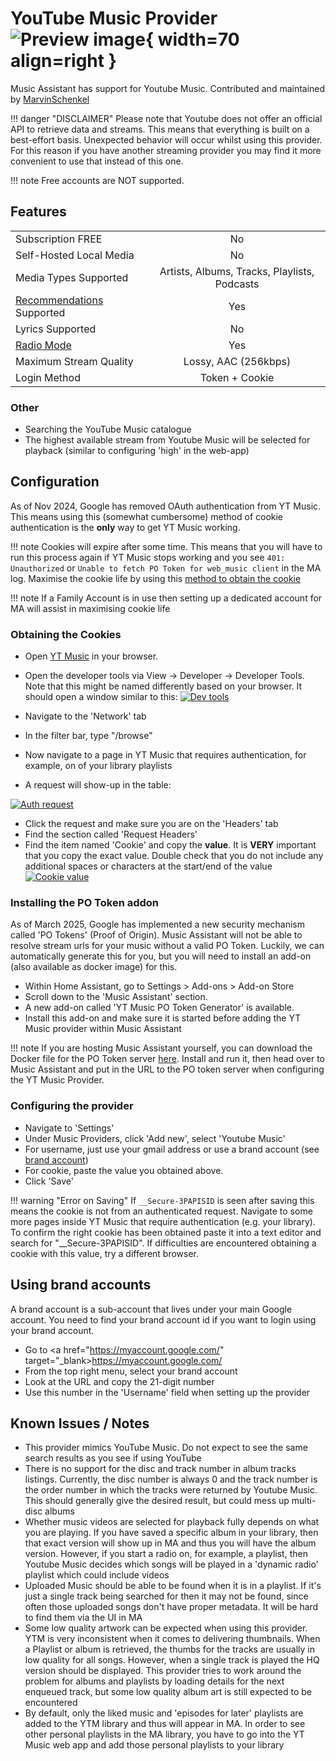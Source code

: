 # YouTube Music Provider ![Preview image](../assets/icons/ytm-icon.svg){ width=70 align=right }

Music Assistant has support for Youtube Music. Contributed and maintained by [MarvinSchenkel](https://github.com/MarvinSchenkel)

!!! danger "DISCLAIMER"
    Please note that Youtube does not offer an official API to retrieve data and streams. This means that everything is built on a best-effort basis. Unexpected behavior will occur whilst using this provider. For this reason if you have another streaming provider you may find it more convenient to use that instead of this one.

!!! note
    Free accounts are NOT supported.

## Features

|           |                     |
|:-----------------------|:---------------------:|
| Subscription FREE | No |
| Self-Hosted Local Media | No |
| Media Types Supported | Artists, Albums, Tracks, Playlists, Podcasts |
| [Recommendations](../ui.md#view-home) Supported | Yes |
| Lyrics Supported | No |
| [Radio Mode](../ui.md#track-menu) | Yes |
| Maximum Stream Quality | Lossy, AAC (256kbps) |
| Login Method | Token + Cookie |

### Other
- Searching the YouTube Music catalogue
- The highest available stream from Youtube Music will be selected for playback (similar to configuring 'high' in the web-app)

## Configuration

As of Nov 2024, Google has removed OAuth authentication from YT Music. This means using this (somewhat cumbersome) method of cookie authentication is the **only** way to get YT Music working.

!!! note
    Cookies will expire after some time. This means that you will have to run this process again if YT Music stops working and you see `401: Unauthorized` or `Unable to fetch PO Token for web_music client` in the MA log. Maximise the cookie life by using this [method to obtain the cookie](https://github.com/yt-dlp/yt-dlp/wiki/Extractors#exporting-youtube-cookies)

!!! note
    If a Family Account is in use then setting up a dedicated account for MA will assist in maximising cookie life 
    
### Obtaining the Cookies
- Open <a href="http://music.youtube.com/" target="_blank">YT Music</a> in your browser.
- Open the developer tools via View -> Developer -> Developer Tools. Note that this might be named differently based on your browser. It should open a window similar to this:
[![Dev tools](../assets/screenshots/ytmusic-developer-tools.png)](../assets/screenshots/ytmusic-developer-tools.png)

- Navigate to the 'Network' tab
- In the filter bar, type "/browse"
- Now navigate to a page in YT Music that requires authentication, for example, on of your library playlists
- A request will show-up in the table:

[![Auth request](../assets/screenshots/ytmusic-auth-request.png)](../assets/screenshots/ytmusic-auth-request.png)

- Click the request and make sure you are on the 'Headers' tab
- Find the section called 'Request Headers'
- Find the item named 'Cookie' and copy the **value**. It is **VERY** important that you copy the exact value. Double check that you do not include any additional spaces or characters at the start/end of the value
[![Cookie value](../assets/screenshots/ytmusic-cookie-value.png)](../assets/screenshots/ytmusic-cookie-value.png)

### Installing the PO Token addon
As of March 2025, Google has implemented a new security mechanism called 'PO Tokens' (Proof of Origin). Music Assistant will not be able to resolve stream urls for your music without a valid PO Token. Luckily, we can automatically generate this for you, but you will need to install an add-on (also available as docker image) for this.

- Within Home Assistant, go to Settings > Add-ons > Add-on Store
- Scroll down to the 'Music Assistant' section.
- A new add-on called 'YT Music PO Token Generator' is available.
- Install this add-on and make sure it is started before adding the YT Music provider within Music Assistant

!!! note
    If you are hosting Music Assistant yourself, you can download the Docker file for the PO Token server [here](https://github.com/Brainicism/bgutil-ytdlp-pot-provider). Install and run it, then head over to Music Assistant and put in the URL to the PO token server when configuring the YT Music Provider.

### Configuring the provider 
- Navigate to 'Settings'
- Under Music Providers, click 'Add new', select 'Youtube Music'
- For username, just use your gmail address or use a brand account (see [brand account](#using-brand-accounts))
- For cookie, paste the value you obtained above.
- Click 'Save'

!!! warning "Error on Saving"
    If `__Secure-3PAPISID` is seen after saving this means the cookie is not from an authenticated request. Navigate to some more pages inside YT Music that require authentication (e.g. your library). To confirm the right cookie has been obtained paste it into a text editor and search for "__Secure-3PAPISID". If difficulties are encountered obtaining a cookie with this value, try a different browser.

## Using brand accounts
A brand account is a sub-account that lives under your main Google account. You need to find your brand account id if you want to login using your brand account.

- Go to <a href="https://myaccount.google.com/" target="_blank>https://myaccount.google.com/</a>
- From the top right menu, select your brand account
- Look at the URL and copy the 21-digit number
- Use this number in the 'Username' field when setting up the provider

## Known Issues / Notes

- This provider mimics YouTube Music. Do not expect to see the same search results as you see if using YouTube
- There is no support for the disc and track number in album tracks listings. Currently, the disc number is always 0 and the track number is the order number in which the tracks were returned by Youtube Music. This should generally give the desired result, but could mess up multi-disc albums
- Whether music videos are selected for playback fully depends on what you are playing. If you have saved a specific album in your library, then that exact version will show up in MA and thus you will have the album version. However, if you start a radio on, for example, a playlist, then Youtube Music decides which songs will be played in a 'dynamic radio' playlist which could include videos
- Uploaded Music should be able to be found when it is in a playlist. If it's just a single track being searched for then it may not be found, since often those uploaded songs don't have proper metadata. It will be hard to find them via the UI in MA
- Some low quality artwork can be expected when using this provider. YTM is very inconsistent when it comes to delivering thumbnails. When a Playlist or album is retrieved, the thumbs for the tracks are usually in low quality for all songs. However, when a single track is played the HQ version should be displayed. This provider tries to work around the problem for albums and playlists by loading details for the next enqueued track, but some low quality album art is still expected to be encountered
- By default, only the liked music and 'episodes for later' playlists are added to the YTM library and thus will appear in MA. In order to see other personal playlists in the MA library, you have to go into the YT Music web app and add those personal playlists to your library
